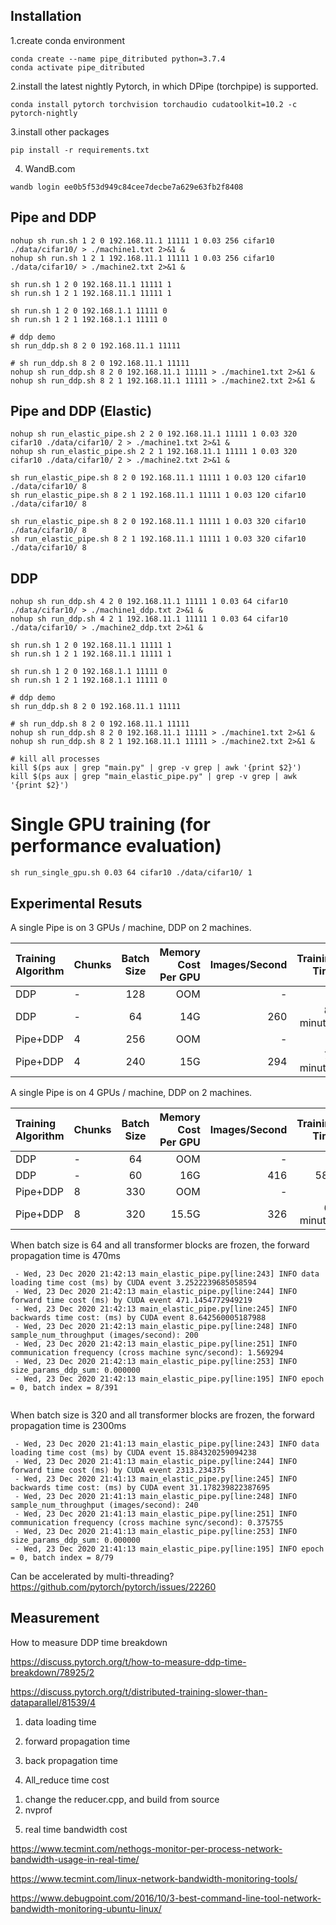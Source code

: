 

## Installation

1.create conda environment
```
conda create --name pipe_ditributed python=3.7.4
conda activate pipe_ditributed
```

2.install the latest nightly Pytorch, in which DPipe (torchpipe) is supported.
```
conda install pytorch torchvision torchaudio cudatoolkit=10.2 -c pytorch-nightly
```

3.install other packages
```
pip install -r requirements.txt 
```

4. WandB.com
```
wandb login ee0b5f53d949c84cee7decbe7a629e63fb2f8408
```


## Pipe and DDP 
```
nohup sh run.sh 1 2 0 192.168.11.1 11111 1 0.03 256 cifar10 ./data/cifar10/ > ./machine1.txt 2>&1 &
nohup sh run.sh 1 2 1 192.168.11.1 11111 1 0.03 256 cifar10 ./data/cifar10/ > ./machine2.txt 2>&1 &

sh run.sh 1 2 0 192.168.11.1 11111 1
sh run.sh 1 2 1 192.168.11.1 11111 1

sh run.sh 1 2 0 192.168.1.1 11111 0
sh run.sh 1 2 1 192.168.1.1 11111 0

# ddp demo
sh run_ddp.sh 8 2 0 192.168.11.1 11111

# sh run_ddp.sh 8 2 0 192.168.11.1 11111
nohup sh run_ddp.sh 8 2 0 192.168.11.1 11111 > ./machine1.txt 2>&1 &
nohup sh run_ddp.sh 8 2 1 192.168.11.1 11111 > ./machine2.txt 2>&1 &

```

## Pipe and DDP (Elastic)
```
nohup sh run_elastic_pipe.sh 2 2 0 192.168.11.1 11111 1 0.03 320 cifar10 ./data/cifar10/ 2 > ./machine1.txt 2>&1 &
nohup sh run_elastic_pipe.sh 2 2 1 192.168.11.1 11111 1 0.03 320 cifar10 ./data/cifar10/ 2 > ./machine2.txt 2>&1 &
```

```
sh run_elastic_pipe.sh 8 2 0 192.168.11.1 11111 1 0.03 120 cifar10 ./data/cifar10/ 8
sh run_elastic_pipe.sh 8 2 1 192.168.11.1 11111 1 0.03 120 cifar10 ./data/cifar10/ 8
```

```
sh run_elastic_pipe.sh 8 2 0 192.168.11.1 11111 1 0.03 320 cifar10 ./data/cifar10/ 8
sh run_elastic_pipe.sh 8 2 1 192.168.11.1 11111 1 0.03 320 cifar10 ./data/cifar10/ 8
```

## DDP 
```
nohup sh run_ddp.sh 4 2 0 192.168.11.1 11111 1 0.03 64 cifar10 ./data/cifar10/ > ./machine1_ddp.txt 2>&1 &
nohup sh run_ddp.sh 4 2 1 192.168.11.1 11111 1 0.03 64 cifar10 ./data/cifar10/ > ./machine2_ddp.txt 2>&1 &

sh run.sh 1 2 0 192.168.11.1 11111 1
sh run.sh 1 2 1 192.168.11.1 11111 1

sh run.sh 1 2 0 192.168.1.1 11111 0
sh run.sh 1 2 1 192.168.1.1 11111 0

# ddp demo
sh run_ddp.sh 8 2 0 192.168.11.1 11111

# sh run_ddp.sh 8 2 0 192.168.11.1 11111
nohup sh run_ddp.sh 8 2 0 192.168.11.1 11111 > ./machine1.txt 2>&1 &
nohup sh run_ddp.sh 8 2 1 192.168.11.1 11111 > ./machine2.txt 2>&1 &

```

```
# kill all processes
kill $(ps aux | grep "main.py" | grep -v grep | awk '{print $2}')
kill $(ps aux | grep "main_elastic_pipe.py" | grep -v grep | awk '{print $2}')
```

# Single GPU training (for performance evaluation)
```
sh run_single_gpu.sh 0.03 64 cifar10 ./data/cifar10/ 1
```



## Experimental Resuts
A single Pipe is on 3 GPUs / machine, DDP on 2 machines.

| Training Algorithm      | Chunks      | Batch Size     | Memory Cost Per GPU    | Images/Second    | Training Time    |
| :-------------| :------------- | :----------: | -----------: | -----------: | -----------: |
| DDP |  -  | 128  | OOM    | - | - |
| DDP |  -  | 64  | 14G    | 260 | 85 minutes |
| Pipe+DDP |  4  | 256  | OOM    | - | - |
| Pipe+DDP |  4  | 240  | 15G    | 294 | 77 minutes |

A single Pipe is on 4 GPUs / machine, DDP on 2 machines.

| Training Algorithm      | Chunks      | Batch Size     | Memory Cost Per GPU    | Images/Second    | Training Time    |
| :-------------| :------------- | :----------: | -----------: | -----------: | -----------: |
| DDP |  -  | 64  | OOM    | - | - |
| DDP |  -  | 60  | 16G    | 416 | 58m |
| Pipe+DDP | 8 | 330  |   OOM  | - |  -|
| Pipe+DDP | 8 | 320  |   15.5G  | 326 |  61 minutes|


When batch size is 64 and all transformer blocks are frozen, the forward propagation time is 470ms
```
 - Wed, 23 Dec 2020 21:42:13 main_elastic_pipe.py[line:243] INFO data loading time cost (ms) by CUDA event 3.2522239685058594
 - Wed, 23 Dec 2020 21:42:13 main_elastic_pipe.py[line:244] INFO forward time cost (ms) by CUDA event 471.1454772949219
 - Wed, 23 Dec 2020 21:42:13 main_elastic_pipe.py[line:245] INFO backwards time cost: (ms) by CUDA event 8.642560005187988
 - Wed, 23 Dec 2020 21:42:13 main_elastic_pipe.py[line:248] INFO sample_num_throughput (images/second): 200
 - Wed, 23 Dec 2020 21:42:13 main_elastic_pipe.py[line:251] INFO communication frequency (cross machine sync/second): 1.569294
 - Wed, 23 Dec 2020 21:42:13 main_elastic_pipe.py[line:253] INFO size_params_ddp_sum: 0.000000
 - Wed, 23 Dec 2020 21:42:13 main_elastic_pipe.py[line:195] INFO epoch = 0, batch index = 8/391
 
```

When batch size is 320 and all transformer blocks are frozen, the forward propagation time is 2300ms
```
 - Wed, 23 Dec 2020 21:41:13 main_elastic_pipe.py[line:243] INFO data loading time cost (ms) by CUDA event 15.884320259094238
 - Wed, 23 Dec 2020 21:41:13 main_elastic_pipe.py[line:244] INFO forward time cost (ms) by CUDA event 2313.234375
 - Wed, 23 Dec 2020 21:41:13 main_elastic_pipe.py[line:245] INFO backwards time cost: (ms) by CUDA event 31.178239822387695
 - Wed, 23 Dec 2020 21:41:13 main_elastic_pipe.py[line:248] INFO sample_num_throughput (images/second): 240
 - Wed, 23 Dec 2020 21:41:13 main_elastic_pipe.py[line:251] INFO communication frequency (cross machine sync/second): 0.375755
 - Wed, 23 Dec 2020 21:41:13 main_elastic_pipe.py[line:253] INFO size_params_ddp_sum: 0.000000
 - Wed, 23 Dec 2020 21:41:13 main_elastic_pipe.py[line:195] INFO epoch = 0, batch index = 8/79
```

Can be accelerated by multi-threading?
https://github.com/pytorch/pytorch/issues/22260

## Measurement
How to measure DDP time breakdown

https://discuss.pytorch.org/t/how-to-measure-ddp-time-breakdown/78925/2

https://discuss.pytorch.org/t/distributed-training-slower-than-dataparallel/81539/4

1. data loading time
2. forward propagation time

3. back propagation time

4. All_reduce time cost 
 1) change the reducer.cpp, and build from source
 2) nvprof

5. real time bandwidth cost

https://www.tecmint.com/nethogs-monitor-per-process-network-bandwidth-usage-in-real-time/

https://www.tecmint.com/linux-network-bandwidth-monitoring-tools/

https://www.debugpoint.com/2016/10/3-best-command-line-tool-network-bandwidth-monitoring-ubuntu-linux/